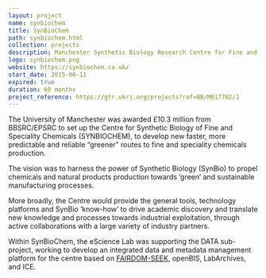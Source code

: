 ```yaml
---
layout: project
name: synbiochem
title: SynBioChem
path: synbiochem.html
collection: projects
description: Manchester Synthetic Biology Research Centre for Fine and Specialty Chemicals
logo: synbiochem.png
website: https://synbiochem.co.uk/
start_date: 2015-06-11
expired: true
duration: 60 months
project_reference: https://gtr.ukri.org/projects?ref=BB/M017702/1
---
```


The University of Manchester was awarded £10.3 million from
BBSRC/EPSRC to set up the Centre for Synthetic Biology of Fine and
Speciality Chemicals (SYNBIOCHEM), to develop new faster, more
predictable and reliable “greener” routes to fine and speciality
chemicals production.

The vision was to harness the power of Synthetic Biology (SynBio) to
propel chemicals and natural products production towards ’green’ and
sustainable manufacturing processes.

More broadly, the Centre would provide the general tools, technology
platforms and SynBio ‘know-how’ to drive academic discovery and
translate new knowledge and processes towards industrial exploitation,
through active collaborations with a large variety of industry
partners.

Within SynBioChem, the eScience Lab was supporting the DATA
sub-project, working to develop an integrated data and
metadata management platform for the centre based on [FAIRDOM-SEEK](/products/seek), openBIS,
LabArchives, and ICE.
